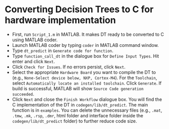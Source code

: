 # Converting Decision Trees to C for hardware implementation

- First, run ```Script_1.m``` in MATLAB. It makes DT ready to be converted to C using MATLAB coder.
- Launch MATLAB coder by typing ```coder``` in MATLAB command window.
- Type ```dt_predict``` in ```Generate code for function```.
- Type ```function_call_dt``` in the dialogue box for ```Define Input Types```. Hit enter and click ```Next```.
- Click ```Check for Issues```. If no errors persist, click ```Next```.
- Select the appropriate ```Hardware Board``` you want to compile the DT to (e.g., ```None-Select device below, NXP, Cortex-M4```). For the ```Toolchain```, select ```Automatically locate an installed toolchain```. Click ```Generate```. If build is successful, MATLAB will show ```Source Code generation succeeded```. 
- Click ```Next``` and close the ```Finish Workflow``` dialogue box. You will find the C implementation of the DT in ```codegen/lib/dt_predict```. The main function is in ```examples```. You can delete the unnecessary files (e.g., ```.mat```, ```.tmw```, ```.mk```, ```.rsp```, ```.dmr```, html folder and interface folder inside the ```codegen/lib/dt_predict``` folder) to further reduce code size.
